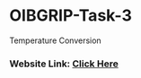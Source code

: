 # OIBGRIP-Task-3
Temperature Conversion
### Website Link: [Click Here](https://harshavardhan2810.github.io/OIBGRIP-Task-3/)
